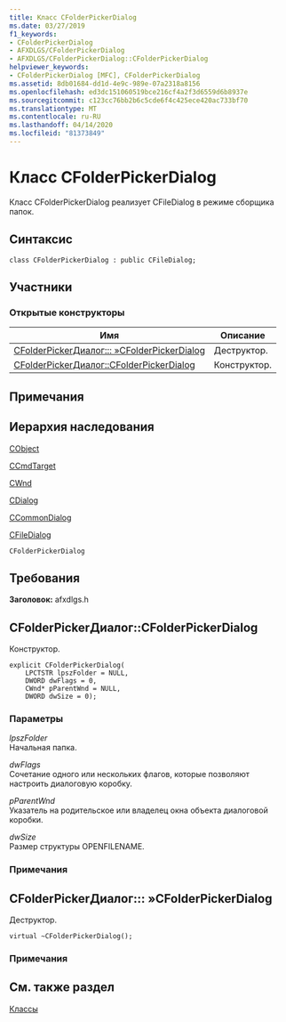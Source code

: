 ```yaml
---
title: Класс CFolderPickerDialog
ms.date: 03/27/2019
f1_keywords:
- CFolderPickerDialog
- AFXDLGS/CFolderPickerDialog
- AFXDLGS/CFolderPickerDialog::CFolderPickerDialog
helpviewer_keywords:
- CFolderPickerDialog [MFC], CFolderPickerDialog
ms.assetid: 8db01684-dd1d-4e9c-989e-07a2318a8156
ms.openlocfilehash: ed3dc151060519bce216cf4a2f3d6559d6b8937e
ms.sourcegitcommit: c123cc76bb2b6c5cde6f4c425ece420ac733bf70
ms.translationtype: MT
ms.contentlocale: ru-RU
ms.lasthandoff: 04/14/2020
ms.locfileid: "81373849"
---
```

# <a name="cfolderpickerdialog-class"></a>Класс CFolderPickerDialog

Класс CFolderPickerDialog реализует CFileDialog в режиме сборщика папок.

## <a name="syntax"></a>Синтаксис

```
class CFolderPickerDialog : public CFileDialog;
```

## <a name="members"></a>Участники

### <a name="public-constructors"></a>Открытые конструкторы

|Имя|Описание|
|----------|-----------------|
|[CFolderPickerДиалог::: »CFolderPickerDialog](#_dtorcfolderpickerdialog)|Деструктор.|
|[CFolderPickerДиалог::CFolderPickerDialog](#cfolderpickerdialog)|Конструктор.|

## <a name="remarks"></a>Примечания

## <a name="inheritance-hierarchy"></a>Иерархия наследования

[CObject](../../mfc/reference/cobject-class.md)

[CCmdTarget](../../mfc/reference/ccmdtarget-class.md)

[CWnd](../../mfc/reference/cwnd-class.md)

[CDialog](../../mfc/reference/cdialog-class.md)

[CCommonDialog](../../mfc/reference/ccommondialog-class.md)

[CFileDialog](../../mfc/reference/cfiledialog-class.md)

`CFolderPickerDialog`

## <a name="requirements"></a>Требования

**Заголовок:** afxdlgs.h

## <a name="cfolderpickerdialogcfolderpickerdialog"></a><a name="cfolderpickerdialog"></a>CFolderPickerДиалог::CFolderPickerDialog

Конструктор.

```
explicit CFolderPickerDialog(
    LPCTSTR lpszFolder = NULL,
    DWORD dwFlags = 0,
    CWnd* pParentWnd = NULL,
    DWORD dwSize = 0);
```

### <a name="parameters"></a>Параметры

*lpszFolder*<br/>
Начальная папка.

*dwFlags*<br/>
Сочетание одного или нескольких флагов, которые позволяют настроить диалоговую коробку.

*pParentWnd*<br/>
Указатель на родительское или владелец окна объекта диалоговой коробки.

*dwSize*<br/>
Размер структуры OPENFILENAME.

### <a name="remarks"></a>Примечания

## <a name="cfolderpickerdialogcfolderpickerdialog"></a><a name="_dtorcfolderpickerdialog"></a>CFolderPickerДиалог::: »CFolderPickerDialog

Деструктор.

```
virtual ~CFolderPickerDialog();
```

### <a name="remarks"></a>Примечания

## <a name="see-also"></a>См. также раздел

[Классы](../../mfc/reference/mfc-classes.md)
